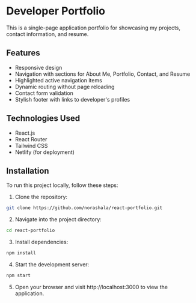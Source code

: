 # Developer Portfolio

This is a single-page application portfolio for showcasing my projects, contact information, and resume.

## Features

- Responsive design
- Navigation with sections for About Me, Portfolio, Contact, and Resume
- Highlighted active navigation items
- Dynamic routing without page reloading
- Contact form validation
- Stylish footer with links to developer's profiles

## Technologies Used

- React.js
- React Router
- Tailwind CSS
- Netlify (for deployment)

## Installation

To run this project locally, follow these steps:

1. Clone the repository:

```bash
git clone https://github.com/norashala/react-portfolio.git
```
2. Navigate into the project directory:
```bash
cd react-portfolio
```
3. Install dependencies:
```bash
npm install
```
4. Start the development server:
```bash
npm start
```
5. Open your browser and visit http://localhost:3000 to view the application.
